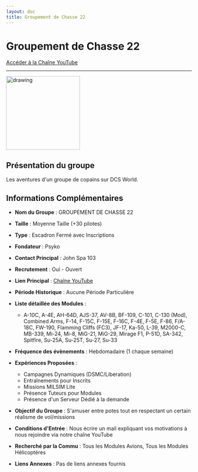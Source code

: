 ```yaml
---
layout: doc
title: Groupement de Chasse 22
---
```


# Groupement de Chasse 22

[Accéder à la Chaîne YouTube](https://youtube.com/@groupementdechasse2273?si=1ZVnnmRoHVLl3UgX)

---
<img src="https://www.notion.so/image/https%3A%2F%2Fprod-fillout-oregon-s3.s3.us-west-2.amazonaws.com%2Forgid-44212%2Fflowpublicid-nhX7NPcktCus%2F0d424f54-1e03-47c0-8eb5-7be58766607f-6FO0fvv4jCRp0D65OxRjE9TBDVs02SvM7sF56Oa9sWSbqwATLsUMk5eFqJX4cQy3WYqlVwnJ2n4SZ2px6fFJxvRyPaCt8C3pL%2Fgroupement_de_chasse_22.png?id=853eef63-23a4-4bea-8ef9-9e0a59f5aa8e&table=block&spaceId=9b56e4a6-f62a-4da2-8df7-f1b261e8ca6d&width=2000&userId=8bc0c44b-ad57-476a-ade1-0d5a75b79592&cache=v2" alt="drawing" width="200"/>

## Présentation du groupe

Les aventures d'un groupe de copains sur DCS World.

## Informations Complémentaires

- **Nom du Groupe** : GROUPEMENT DE CHASSE 22
- **Taille** : Moyenne Taille (+30 pilotes)
- **Type** : Escadron Fermé avec Inscriptions
- **Fondateur** : Psyko
- **Contact Principal** : John Spa 103
- **Recrutement** : Oui - Ouvert
- **Lien Principal** : [Chaîne YouTube](https://youtube.com/@groupementdechasse2273?si=1ZVnnmRoHVLl3UgX)
- **Période Historique** : Aucune Période Particulière
- **Liste détaillée des Modules** :
  - A-10C, A-4E, AH-64D, AJS-37, AV-8B, BF-109, C-101, C-130 (Mod), Combined Arms, F-14, F-15C, F-15E, F-16C, F-4E, F-5E, F-86, F/A-18C, FW-190, Flamming Cliffs (FC3), JF-17, Ka-50, L-39, M2000-C, MB-339, Mi-24, Mi-8, MiG-21, MiG-29, Mirage F1, P-51D, SA-342, Spitfire, Su-25A, Su-25T, Su-27, Su-33

- **Fréquence des évènements** : Hebdomadaire (1 chaque semaine)
- **Expériences Proposées** :
  - Campagnes Dynamiques (DSMC/Liberation)
  - Entraînements pour Inscrits
  - Missions MILSIM Lite
  - Présence Tuteurs pour Modules
  - Présence d'un Serveur Dédié à la demande

- **Objectif du Groupe** : S'amuser entre potes tout en respectant un certain réalisme de vol/missions

- **Conditions d'Entrée** : Nous écrire un mail expliquant vos motivations à nous rejoindre via notre chaîne YouTube

- **Recherché par la Commu** : Tous les Modules Avions, Tous les Modules Hélicoptères

- **Liens Annexes** : Pas de liens annexes fournis